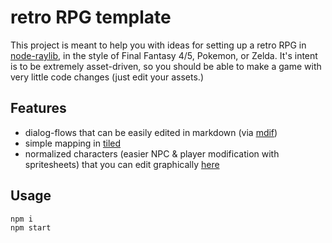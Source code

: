 # retro RPG template

This project is meant to help you with ideas for setting up a retro RPG in [node-raylib](https://github.com/RobLoach/node-raylib), in the style of Final Fantasy 4/5, Pokemon, or Zelda. It's intent is to be extremely asset-driven, so you should be able to make a game with very little code changes (just edit your assets.)

## Features

- dialog-flows that can be easily edited in markdown (via [mdif](https://github.com/notnullgames/mdif))
- simple mapping in [tiled](https://www.mapeditor.org/)
- normalized characters (easier NPC & player modification with spritesheets) that you can edit graphically [here](https://notnullgames.github.io/universal-sprites/)

## Usage

```sh
npm i
npm start
```